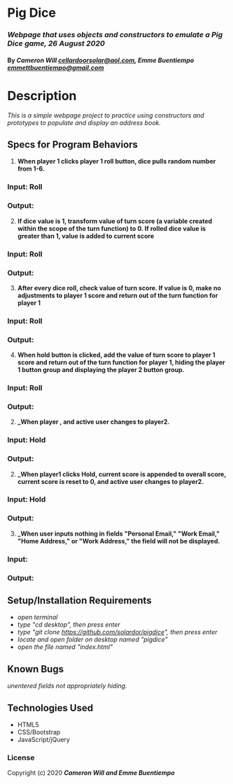 # Pig Dice

### _Webpage that uses objects and constructors to emulate a Pig Dice game, 26 August 2020_

#### By _**Cameron Will <cellardoorsolar@aol.com>, Emme Buentiempo <emmettbuentiempo@gmail.com>**_

# Description

_This is a simple webpage project to practice using constructors and prototypes to populate and display an address book._

## Specs for Program Behaviors
1. **When player 1 clicks player 1 roll button, dice pulls random number from 1-6.**
### Input: Roll
### Output: 

2. **If dice value is 1, transform value of turn score (a variable created within the scope of the turn function) to 0. If rolled dice value is greater than 1, value is added to current score**
### Input: Roll
### Output: 

3. **After every dice roll, check value of turn score. If value is 0, make no adjustments to player 1 score and return out of the turn function for player 1**
### Input: Roll
### Output: 

4. **When hold button is clicked, add the value of turn score to player 1 score and return out of the turn function for player 1, hiding the player 1 button group and displaying the player 2 button group.**
### Input: Roll
### Output: 

2. **_When player , and active user changes to player2.**
### Input: Hold
### Output: 

2. **_When player1 clicks Hold, current score is appended to overall score, current score is reset to 0, and active user changes to player2.**
### Input: Hold
### Output: 

3. **_When user inputs nothing in fields "Personal Email," "Work Email," "Home Address," or "Work Address," the field will not be displayed.**
### Input: 
### Output: 


## Setup/Installation Requirements

* _open terminal_
* _type "cd desktop", then press enter_
* _type "git clone https://github.com/solardor/pigdice", then press enter_
* _locate and open folder on desktop named "pigdice"_
* _open the file named "index.html"_

## Known Bugs

_unentered fields not appropriately hiding._

## Technologies Used

* HTML5
* CSS/Bootstrap
* JavaScript/jQuery

### License

Copyright (c) 2020 **_Cameron Will and Emme Buentiempo_**
